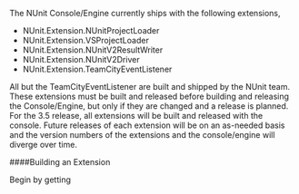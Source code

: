 The NUnit Console/Engine currently ships with the following extensions,

* NUnit.Extension.NUnitProjectLoader
* NUnit.Extension.VSProjectLoader
* NUnit.Extension.NUnitV2ResultWriter
* NUnit.Extension.NUnitV2Driver
* NUnit.Extension.TeamCityEventListener

All but the TeamCityEventListener are built and shipped by the NUnit team. These extensions must be built and released before building and releasing the Console/Engine, but only if they are changed and a release is planned. For the 3.5 release, all extensions will be built and released with the console. Future releases of each extension will be on an as-needed basis and the version numbers of the extensions and the console/engine will diverge over time.

####Building an Extension

Begin by getting 